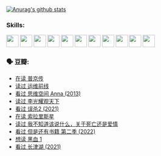 
[![Anurag's github stats](https://github-readme-stats.vercel.app/api?username=w940853815)](https://github.com/anuraghazra/github-readme-stats)

### Skills:

<code><img height="32" src="https://cdn.jsdelivr.net/npm/simple-icons@v5/icons/python.svg"></code>
<code><img height="32" src="https://cdn.jsdelivr.net/npm/simple-icons@v5/icons/javascript.svg"></code>
<code><img height="32" src="https://cdn.jsdelivr.net/npm/simple-icons@v5/icons/django.svg"></code>
<code><img height="32" src="https://cdn.jsdelivr.net/npm/simple-icons@v5/icons/flask.svg"></code>
<code><img height="32" src="https://cdn.jsdelivr.net/npm/simple-icons@v5/icons/vuetify.svg"></code>
<code><img height="32" src="https://cdn.jsdelivr.net/npm/simple-icons@v5/icons/git.svg"></code>
<code><img height="32" src="https://cdn.jsdelivr.net/npm/simple-icons@v5/icons/docker.svg"></code>
<code><img height="32" src="https://cdn.jsdelivr.net/npm/simple-icons@v5/icons/postgresql.svg"></code>
<code><img height="32" src="https://cdn.jsdelivr.net/npm/simple-icons@v5/icons/elasticsearch.svg"></code>
<code><img height="32" src="https://cdn.jsdelivr.net/npm/simple-icons@v5/icons/macos.svg"></code>
<code><img height="32" src="https://cdn.jsdelivr.net/npm/simple-icons@v5/icons/linux.svg"></code>

### 🗣 豆瓣:

<!-- DOUBAN-ACTIVITIES:START -->
- [在读 普京传](https://www.douban.com/people/136069238/status/3786411478/?_i=46561731)
- [读过 运维前线](https://www.douban.com/people/136069238/status/3786410747/?_i=46561731)
- [看过 思维空间 Anna‎ (2013)](https://www.douban.com/people/136069238/status/3786092531/?_i=46561731)
- [读过 李光耀观天下](https://www.douban.com/people/136069238/status/3779830661/?_i=46561731)
- [看过 误杀2‎ (2021)](https://www.douban.com/people/136069238/status/3779360592/?_i=46561731)
- [在读 索拉里斯星](https://www.douban.com/people/136069238/status/3779002317/?_i=46561731)
- [读过 我不知道该说什么，关于死亡还是爱情](https://www.douban.com/people/136069238/status/3778409279/?_i=46561731)
- [看过 但是还有书籍 第二季‎ (2022)](https://www.douban.com/people/136069238/status/3778351685/?_i=46561731)
- [想读 黑血 1](https://www.douban.com/people/136069238/status/3772430515/?_i=46561731)
- [看过 长津湖‎ (2021)](https://www.douban.com/people/136069238/status/3770847642/?_i=46561731)
<!-- DOUBAN-ACTIVITIES:END -->
<!--
**w940853815/w940853815** is a ✨ _special_ ✨ repository because its `README.md` (this file) appears on your GitHub profile.

Here are some ideas to get you started:

- 🔭 I’m currently working on ...
- 🌱 I’m currently learning ...
- 👯 I’m looking to collaborate on ...
- 🤔 I’m looking for help with ...
- 💬 Ask me about ...
- 📫 How to reach me: ...
- 😄 Pronouns: ...
- ⚡ Fun fact: ...
-->
